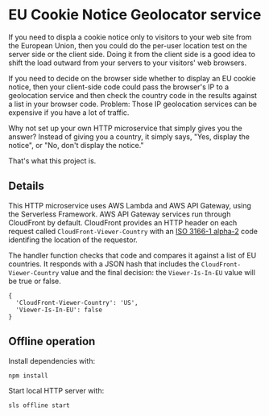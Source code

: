 # EU Cookie Notice Geolocator service

If you need to displa a cookie notice only to visitors to your web site from the European Union, then you could do the per-user location test on the server side or the client side.  Doing it from the client side is a good idea to shift the load outward from your servers to your visitors' web browsers.

If you need to decide on the browser side whether to display an EU cookie notice, then your client-side code could pass the browser's IP to a geolocation service and then check the country code in the results against a list in your browser code.  Problem: Those IP geolocation services can be expensive if you have a lot of traffic.

Why not set up your own HTTP microservice that simply gives you the answer?  Instead of giving you a country, it simply says, "Yes, display the notice", or "No, don't display the notice."

That's what this project is.

## Details

This HTTP microservice uses AWS Lambda and AWS API Gateway, using the Serverless Framework.  AWS API Gateway services run through CloudFront by default.  CloudFront provides an HTTP header on each request called ```CloudFront-Viewer-Country``` with an [ISO 3166-1 alpha-2](http://en.wikipedia.org/wiki/ISO_3166-1_alpha-2) code identifing the location of the requestor.

The handler function checks that code and compares it against a list of EU countries.  It responds with a JSON hash that includes the ```CloudFront-Viewer-Country``` value and the final decision: the ```Viewer-Is-In-EU``` value will be true or false.

    {
      'CloudFront-Viewer-Country': 'US',
      'Viewer-Is-In-EU': false
    }

## Offline operation

Install dependencies with:

    npm install

Start local HTTP server with:

    sls offline start
